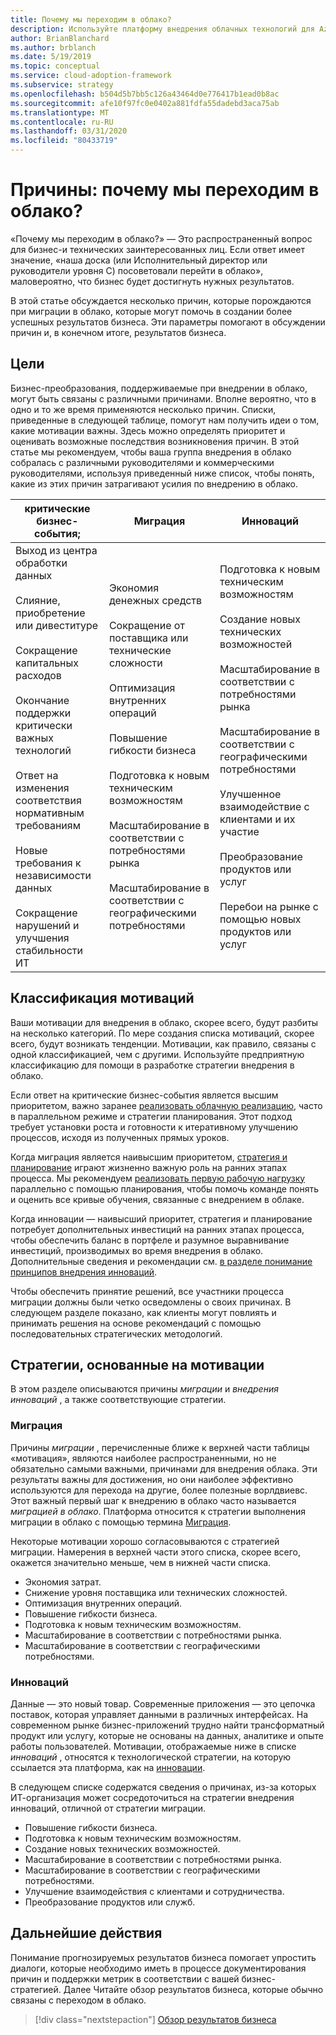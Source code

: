 ```yaml
---
title: Почему мы переходим в облако?
description: Используйте платформу внедрения облачных технологий для Azure, чтобы понять, что может поспособствовать миграции в облако, которое поможет получить более успешные бизнес-результаты.
author: BrianBlanchard
ms.author: brblanch
ms.date: 5/19/2019
ms.topic: conceptual
ms.service: cloud-adoption-framework
ms.subservice: strategy
ms.openlocfilehash: b504d5b7bb5c126a43464d0e776417b1ead0b8ac
ms.sourcegitcommit: afe10f97fc0e0402a881fdfa55dadebd3aca75ab
ms.translationtype: MT
ms.contentlocale: ru-RU
ms.lasthandoff: 03/31/2020
ms.locfileid: "80433719"
---
```

<!-- markdownlint-disable MD026 -->

# <a name="motivations-why-are-we-moving-to-the-cloud"></a>Причины: почему мы переходим в облако?

«Почему мы переходим в облако?» — Это распространенный вопрос для бизнес-и технических заинтересованных лиц. Если ответ имеет значение, «наша доска (или Исполнительный директор или руководители уровня C) посоветовали перейти в облако», маловероятно, что бизнес будет достигнуть нужных результатов.

В этой статье обсуждается несколько причин, которые порождаются при миграции в облако, которые могут помочь в создании более успешных результатов бизнеса. Эти параметры помогают в обсуждении причин и, в конечном итоге, результатов бизнеса.

## <a name="motivations"></a>Цели

Бизнес-преобразования, поддерживаемые при внедрении в облако, могут быть связаны с различными причинами. Вполне вероятно, что в одно и то же время применяются несколько причин. Списки, приведенные в следующей таблице, помогут нам получить идеи о том, какие мотивации важны. Здесь можно определять приоритет и оценивать возможные последствия возникновения причин. В этой статье мы рекомендуем, чтобы ваша группа внедрения в облако собралась с различными руководителями и коммерческими руководителями, используя приведенный ниже список, чтобы понять, какие из этих причин затрагивают усилия по внедрению в облако.

<!-- markdownlint-disable MD033 -->

| критические бизнес-события; | Миграция | Инноваций |
|---|---|---|
| Выход из центра обработки данных<br/><br/>Слияние, приобретение или дивеституре<br/><br/>Сокращение капитальных расходов<br/><br/>Окончание поддержки критически важных технологий<br/><br/>Ответ на изменения соответствия нормативным требованиям<br/><br/>Новые требования к независимости данных<br/><br/>Сокращение нарушений и улучшения стабильности ИТ | Экономия денежных средств<br/><br/>Сокращение от поставщика или технические сложности<br/><br/>Оптимизация внутренних операций<br/><br/>Повышение гибкости бизнеса<br/><br/>Подготовка к новым техническим возможностям<br/><br/>Масштабирование в соответствии с потребностями рынка<br/><br/>Масштабирование в соответствии с географическими потребностями | Подготовка к новым техническим возможностям<br/><br/>Создание новых технических возможностей<br/><br/>Масштабирование в соответствии с потребностями рынка<br/><br/>Масштабирование в соответствии с географическими потребностями<br/><br/>Улучшенное взаимодействие с клиентами и их участие<br/><br/>Преобразование продуктов или услуг<br/><br/>Перебои на рынке с помощью новых продуктов или услуг |

## <a name="classify-your-motivations"></a>Классификация мотиваций

Ваши мотивации для внедрения в облако, скорее всего, будут разбиты на несколько категорий. По мере создания списка мотиваций, скорее всего, будут возникать тенденции. Мотивации, как правило, связаны с одной классификацией, чем с другими. Используйте предприятную классификацию для помощи в разработке стратегии внедрения в облако.

Если ответ на критические бизнес-события является высшим приоритетом, важно заранее [реализовать облачную реализацию](../getting-started/migrate.md#cloud-implementation), часто в параллельном режиме и стратегии планирования. Этот подход требует установки роста и готовности к итеративному улучшению процессов, исходя из полученных прямых уроков.

Когда миграция является наивысшим приоритетом, [стратегия и планирование](../getting-started/migrate.md#cloud-strategy-and-planning) играют жизненно важную роль на ранних этапах процесса. Мы рекомендуем [реализовать первую рабочую нагрузку](../getting-started/migrate.md#cloud-implementation) параллельно с помощью планирования, чтобы помочь команде понять и оценить все кривые обучения, связанные с внедрением в облаке.

Когда инновации — наивысший приоритет, стратегия и планирование потребует дополнительных инвестиций на ранних этапах процесса, чтобы обеспечить баланс в портфеле и разумное выравнивание инвестиций, производимых во время внедрения в облако. Дополнительные сведения и рекомендации см. [в разделе понимание принципов внедрения инноваций](../getting-started/innovate.md).

Чтобы обеспечить принятие решений, все участники процесса миграции должны были четко осведомлены о своих причинах. В следующем разделе показано, как клиенты могут повлиять и принимать решения на основе рекомендаций с помощью последовательных стратегических методологий.

## <a name="motivation-driven-strategies"></a>Стратегии, основанные на мотивации

В этом разделе описываются причины *миграции* и *внедрения инноваций* , а также соответствующие стратегии.

### <a name="migration"></a>Миграция

Причины *миграции* , перечисленные ближе к верхней части таблицы «мотивация», являются наиболее распространенными, но не обязательно самыми важными, причинами для внедрения облака. Эти результаты важны для достижения, но они наиболее эффективно используются для перехода на другие, более полезные ворлдвиевс. Этот важный первый шаг к внедрению в облако часто называется *миграцией в облако*. Платформа относится к стратегии выполнения миграции в облако с помощью термина [Миграция](../getting-started/migrate.md).

Некоторые мотивации хорошо согласовываются с стратегией миграции. Намерения в верхней части этого списка, скорее всего, окажется значительно меньше, чем в нижней части списка.

- Экономия затрат.
- Снижение уровня поставщика или технических сложностей.
- Оптимизация внутренних операций.
- Повышение гибкости бизнеса.
- Подготовка к новым техническим возможностям.
- Масштабирование в соответствии с потребностями рынка.
- Масштабирование в соответствии с географическими потребностями.

### <a name="innovation"></a>Инноваций

Данные — это новый товар. Современные приложения — это цепочка поставок, которая управляет данными в различных интерфейсах. На современном рынке бизнес-приложений трудно найти трансформатный продукт или услугу, которые не основаны на данных, аналитике и опыте работы пользователей. Мотивации, отображаемые ниже в списке *инноваций* , относятся к технологической стратегии, на которую ссылается эта платформа, как на [инновации](../getting-started/innovate.md).

В следующем списке содержатся сведения о причинах, из-за которых ИТ-организация может сосредоточиться на стратегии внедрения инноваций, отличной от стратегии миграции.

- Повышение гибкости бизнеса.
- Подготовка к новым техническим возможностям.
- Создание новых технических возможностей.
- Масштабирование в соответствии с потребностями рынка.
- Масштабирование в соответствии с географическими потребностями.
- Улучшение взаимодействия с клиентами и сотрудничества.
- Преобразование продуктов или служб.

## <a name="next-steps"></a>Дальнейшие действия

Понимание прогнозируемых результатов бизнеса помогает упростить диалоги, которые необходимо иметь в процессе документирования причин и поддержки метрик в соответствии с вашей бизнес-стратегией. Далее Читайте обзор результатов бизнеса, которые обычно связаны с переходом в облако.

> [!div class="nextstepaction"]
> [Обзор результатов бизнеса](./business-outcomes/index.md)
